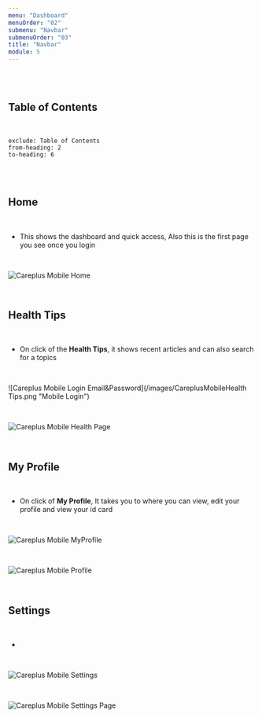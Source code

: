 ```yaml
---
menu: "Dashboard"
menuOrder: "02"
submenu: "Navbar"
submenuOrder: "03"
title: "Navbar"
module: 5
---
```


<br />
<br />

## Table of Contents

<br />

```toc
exclude: Table of Contents
from-heading: 2
to-heading: 6
```

<br />
<br />

## Home

<br />

- This shows the dashboard and quick access, Also this is the first page you see once you login

<br />

![Careplus Mobile Home](/images/CareplusMobileHome.png "Mobile Home")

<br />


## Health Tips

<br/>

- On click of the **Health Tips**, it shows recent articles and can also search for a topics

<br />

![Careplus Mobile Login Email&Password](/images/CareplusMobileHealth Tips.png "Mobile Login")

<br />

![Careplus Mobile Health Page](/images/CareplusMobileHealthTipsPage.png "Mobile Health")

<br />

## My Profile

<br />

- On click of **My Profile**, It takes you to where you can view, edit your profile and view your id card

<br />

![Careplus Mobile MyProfile](/images/CareplusMobileMyProfile.png "Mobile MyProfile")

<br />


![Careplus Mobile Profile](/images/CareplusMobileProfile.png "Mobile Profile")

<br />


## Settings

<br/>

- 

<br />

![Careplus Mobile Settings](/images/CareplusMobileSettings.png "Mobile settings")

<br />

![Careplus Mobile Settings Page](/images/CareplusMobileSettingsPage.png "Mobile settings page")

<br />